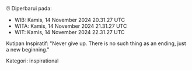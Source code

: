 ⏰ Diperbarui pada:
- WIB: Kamis, 14 November 2024 20.31.27 UTC
- WITA: Kamis, 14 November 2024 21.31.27 UTC
- WIT: Kamis, 14 November 2024 22.31.27 UTC

Kutipan Inspiratif:
"Never give up. There is no such thing as an ending, just a new beginning."


Kategori: inspirational

